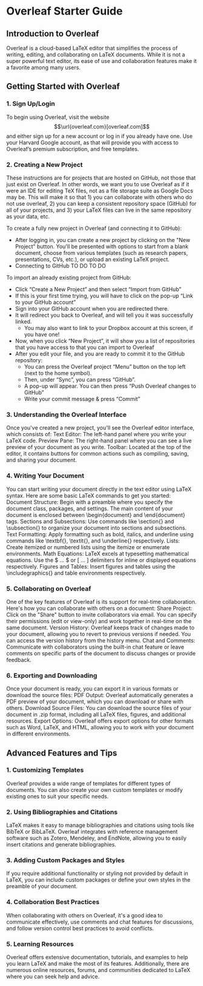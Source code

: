 # Overleaf Starter Guide

## Introduction to Overleaf
Overleaf is a cloud-based LaTeX editor that simplifies the process of writing, editing, and collaborating on LaTeX documents. While it is not a super powerful text editor, its ease of use and collaboration features make it a favorite among many users.

## Getting Started with Overleaf

### 1. Sign Up/Login
To begin using Overleaf, visit the website $$\url{overleaf.com}[overleaf.com]$$ and either sign up for a new account or log in if you already have one. Use your Harvard Google account, as that will provide you with access to Overleaf’s premium subscription, and free templates.

### 2. Creating a New Project
These instructions are for projects that are hosted on GitHub, not those that just exist on Overleaf. In other words, we want you to use Overleaf as if it were an IDE for editing TeX files, not as a file storage suite as Google Docs may be. This will make it so that 1) you can collaborate with others who do not use overleaf, 2) you can keep a consistent repository space (GitHub) for all of your projects, and 3) your LaTeX files can live in the same repository as your data, etc.

To create a fully new project in Overleaf (and connecting it to GitHub):
- After logging in, you can create a new project by clicking on the "New Project" button. You'll be presented with options to start from a blank document, choose from various templates (such as research papers, presentations, CVs, etc.), or upload an existing LaTeX project.
- Connecting to GitHub TO DO TO DO

To import an already existing project from GitHub:
- Click “Create a New Project” and then select “Import from GitHub”
- If this is your first time trying, you will have to click on the pop-up “Link to your GitHub account”
- Sign into your GitHub account when you are redirected there.
- It will redirect you back to Overleaf, and will tell you it was successfully linked.
  - You may also want to link to your Dropbox account at this screen, if you have one!
- Now, when you click “New Project”, it will show you a list of repositories that you have access to that you can import to Overleaf
- After you edit your file, and you are ready to commit it to the GitHub repository:
  - You can press the Overleaf project “Menu” button on the top left (next to the home symbol). 
  - Then, under “Sync”, you can press “GitHub”. 
  - A pop-up will appear. You can then press “Push Overleaf changes to GitHub”
  - Write your commit message & press “Commit”
    
### 3. Understanding the Overleaf Interface
Once you've created a new project, you'll see the Overleaf editor interface, which consists of:
Text Editor: The left-hand panel where you write your LaTeX code.
Preview Pane: The right-hand panel where you can see a live preview of your document as you write.
Toolbar: Located at the top of the editor, it contains buttons for common actions such as compiling, saving, and sharing your document.
### 4. Writing Your Document
You can start writing your document directly in the text editor using LaTeX syntax. Here are some basic LaTeX commands to get you started:
Document Structure: Begin with a preamble where you specify the document class, packages, and settings. The main content of your document is enclosed between \begin{document} and \end{document} tags.
Sections and Subsections: Use commands like \section{} and \subsection{} to organize your document into sections and subsections.
Text Formatting: Apply formatting such as bold, italics, and underline using commands like \textbf{}, \textit{}, and \underline{} respectively.
Lists: Create itemized or numbered lists using the itemize or enumerate environments.
Math Equations: LaTeX excels at typesetting mathematical equations. Use the $ ... $ or \[ ... \] delimiters for inline or displayed equations respectively.
Figures and Tables: Insert figures and tables using the \includegraphics{} and table environments respectively.
### 5. Collaborating on Overleaf
One of the key features of Overleaf is its support for real-time collaboration. Here's how you can collaborate with others on a document:
Share Project: Click on the "Share" button to invite collaborators via email. You can specify their permissions (edit or view-only) and work together in real-time on the same document.
Version History: Overleaf keeps track of changes made to your document, allowing you to revert to previous versions if needed. You can access the version history from the history menu.
Chat and Comments: Communicate with collaborators using the built-in chat feature or leave comments on specific parts of the document to discuss changes or provide feedback.
### 6. Exporting and Downloading
Once your document is ready, you can export it in various formats or download the source files:
PDF Output: Overleaf automatically generates a PDF preview of your document, which you can download or share with others.
Download Source Files: You can download the source files of your document in .zip format, including all LaTeX files, figures, and additional resources.
Export Options: Overleaf offers export options for other formats such as Word, LaTeX, and HTML, allowing you to work with your document in different environments.
## Advanced Features and Tips
### 1. Customizing Templates
Overleaf provides a wide range of templates for different types of documents. You can also create your own custom templates or modify existing ones to suit your specific needs.
### 2. Using Bibliographies and Citations
LaTeX makes it easy to manage bibliographies and citations using tools like BibTeX or BibLaTeX. Overleaf integrates with reference management software such as Zotero, Mendeley, and EndNote, allowing you to easily insert citations and generate bibliographies.
### 3. Adding Custom Packages and Styles
If you require additional functionality or styling not provided by default in LaTeX, you can include custom packages or define your own styles in the preamble of your document.
### 4. Collaboration Best Practices
When collaborating with others on Overleaf, it's a good idea to communicate effectively, use comments and chat features for discussions, and follow version control best practices to avoid conflicts.
### 5. Learning Resources
Overleaf offers extensive documentation, tutorials, and examples to help you learn LaTeX and make the most of its features. Additionally, there are numerous online resources, forums, and communities dedicated to LaTeX where you can seek help and advice.

